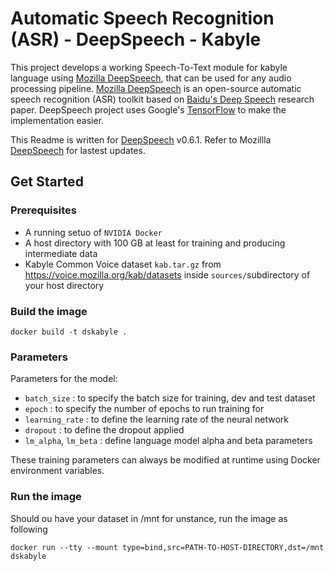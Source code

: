 # Automatic Speech Recognition (ASR) - DeepSpeech - Kabyle

This project develops a working Speech-To-Text module for kabyle language using [Mozilla DeepSpeech](https://github.com/mozilla/DeepSpeech), that can be used for any audio processing pipeline. [Mozilla DeepSpeech](https://github.com/mozilla/DeepSpeech) is an open-source automatic speech recognition (ASR) toolkit based on [Baidu's Deep Speech](https://gigaom2.files.wordpress.com/2014/12/deep_speech3_12_17.pdf) research paper. DeepSpeech project uses Google's [TensorFlow](https://www.tensorflow.org/) to make the implementation easier.

This Readme is written for [DeepSpeech](https://github.com/mozilla/DeepSpeech/releases/tag/v0.6.1) v0.6.1. Refer to Mozillla [DeepSpeech](https://github.com/mozilla/DeepSpeech) for lastest updates.

## Get Started

### Prerequisites 
- A running setuo of `NVIDIA Docker`
- A host directory with 100 GB at least for training and producing intermediate data
- Kabyle Common Voice dataset `kab.tar.gz` from <https://voice.mozilla.org/kab/datasets> inside  `sources/`subdirectory of your host directory 

### Build the image

```
docker build -t dskabyle .
```
### Parameters

Parameters for the model:
- `batch_size` : to specify the batch size for training, dev and test dataset
- `epoch` : to specify the number of epochs to run training for
- `learning_rate` : to define the learning rate of the neural network
- `dropout` :  to define the dropout applied
- `lm_alpha`, `lm_beta` :  define language model alpha and beta parameters


These training parameters can always be modified at runtime using Docker environment variables.

### Run the image 

Should ou have your dataset in /mnt for unstance, run the image as following 

```
docker run --tty --mount type=bind,src=PATH-TO-HOST-DIRECTORY,dst=/mnt dskabyle
```